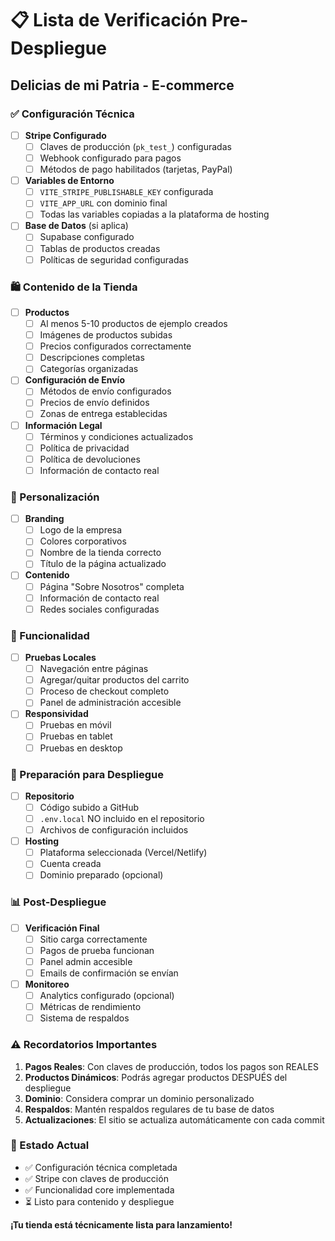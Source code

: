 # 📋 Lista de Verificación Pre-Despliegue
## Delicias de mi Patria - E-commerce

### ✅ Configuración Técnica

- [ ] **Stripe Configurado**
  - [ ] Claves de producción (`pk_test_`) configuradas
  - [ ] Webhook configurado para pagos
  - [ ] Métodos de pago habilitados (tarjetas, PayPal)

- [ ] **Variables de Entorno**
  - [ ] `VITE_STRIPE_PUBLISHABLE_KEY` configurada
  - [ ] `VITE_APP_URL` con dominio final
  - [ ] Todas las variables copiadas a la plataforma de hosting

- [ ] **Base de Datos** (si aplica)
  - [ ] Supabase configurado
  - [ ] Tablas de productos creadas
  - [ ] Políticas de seguridad configuradas

### 🛍️ Contenido de la Tienda

- [ ] **Productos**
  - [ ] Al menos 5-10 productos de ejemplo creados
  - [ ] Imágenes de productos subidas
  - [ ] Precios configurados correctamente
  - [ ] Descripciones completas
  - [ ] Categorías organizadas

- [ ] **Configuración de Envío**
  - [ ] Métodos de envío configurados
  - [ ] Precios de envío definidos
  - [ ] Zonas de entrega establecidas

- [ ] **Información Legal**
  - [ ] Términos y condiciones actualizados
  - [ ] Política de privacidad
  - [ ] Política de devoluciones
  - [ ] Información de contacto real

### 🎨 Personalización

- [ ] **Branding**
  - [ ] Logo de la empresa
  - [ ] Colores corporativos
  - [ ] Nombre de la tienda correcto
  - [ ] Título de la página actualizado

- [ ] **Contenido**
  - [ ] Página "Sobre Nosotros" completa
  - [ ] Información de contacto real
  - [ ] Redes sociales configuradas

### 🔧 Funcionalidad

- [ ] **Pruebas Locales**
  - [ ] Navegación entre páginas
  - [ ] Agregar/quitar productos del carrito
  - [ ] Proceso de checkout completo
  - [ ] Panel de administración accesible

- [ ] **Responsividad**
  - [ ] Pruebas en móvil
  - [ ] Pruebas en tablet
  - [ ] Pruebas en desktop

### 🚀 Preparación para Despliegue

- [ ] **Repositorio**
  - [ ] Código subido a GitHub
  - [ ] `.env.local` NO incluido en el repositorio
  - [ ] Archivos de configuración incluidos

- [ ] **Hosting**
  - [ ] Plataforma seleccionada (Vercel/Netlify)
  - [ ] Cuenta creada
  - [ ] Dominio preparado (opcional)

### 📊 Post-Despliegue

- [ ] **Verificación Final**
  - [ ] Sitio carga correctamente
  - [ ] Pagos de prueba funcionan
  - [ ] Panel admin accesible
  - [ ] Emails de confirmación se envían

- [ ] **Monitoreo**
  - [ ] Analytics configurado (opcional)
  - [ ] Métricas de rendimiento
  - [ ] Sistema de respaldos

### ⚠️ Recordatorios Importantes

1. **Pagos Reales**: Con claves de producción, todos los pagos son REALES
2. **Productos Dinámicos**: Podrás agregar productos DESPUÉS del despliegue
3. **Dominio**: Considera comprar un dominio personalizado
4. **Respaldos**: Mantén respaldos regulares de tu base de datos
5. **Actualizaciones**: El sitio se actualiza automáticamente con cada commit

### 🎯 Estado Actual
- ✅ Configuración técnica completada
- ✅ Stripe con claves de producción
- ✅ Funcionalidad core implementada
- ⏳ Listo para contenido y despliegue

**¡Tu tienda está técnicamente lista para lanzamiento!**